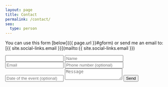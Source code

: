 ```yaml
---
layout: page
title: Contact
permalink: /contact/
seo:
  type: person
---
```


You can use this form [below]({{ page.url }}#gform) or send me an email to: [{{ site.social-links.email }}](mailto:{{ site.social-links.email }})
<br/>
<form id="gform" class="contact-form" action="https://script.google.com/macros/s/AKfycbyBhqS3oy0K6qYzFxR7XuKOY8FKglotc-kjtKEYu7fK4W0JpUhR/exec" method="POST">
  <input id="honeypot" type="text" name="honeypot" value="" />
  <input type="text" name="name" placeholder="Name" maxlength="50" required>
  <input type="email" name="email" placeholder="Email" maxlength="254" required>
  <input type="tel" name="telNo" placeholder="Phone number (optional)" maxlength="20">
  <input type="text" onfocus="(this.type='date')" name="date" placeholder="Date of the event (optional)">
  <textarea name="message" placeholder="Message" maxlength="400" required></textarea>
  <input class="w3-button w3-right w3-border" type="submit" value="Send">
</form>
<div style="display:none;" id="thankyou_message">
  <h3>Thank you for contacting me!
    I will get back to you soon!</h3>
</div>
<script data-cfasync="false" type="text/javascript" src="{{ site.baseurl }}{% link /assets/vendor/form-submission-handler.js %}"></script>
